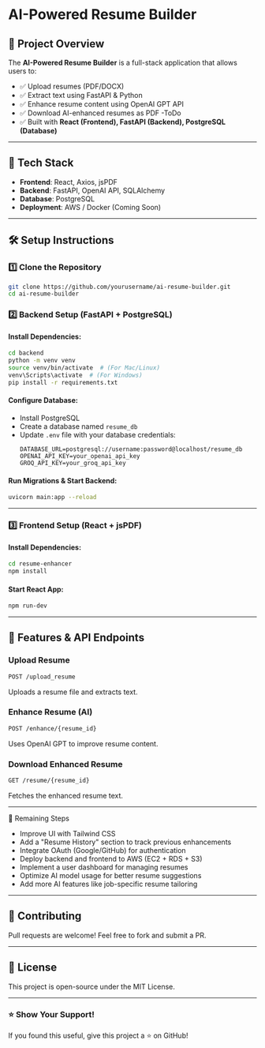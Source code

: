 # AI-Powered Resume Builder

## 🚀 Project Overview
The **AI-Powered Resume Builder** is a full-stack application that allows users to:
- ✅ Upload resumes (PDF/DOCX)
- ✅ Extract text using FastAPI & Python
- ✅ Enhance resume content using OpenAI GPT API
- ✅ Download AI-enhanced resumes as PDF -ToDo
- ✅ Built with **React (Frontend), FastAPI (Backend), PostgreSQL (Database)**

---

## 📌 Tech Stack
- **Frontend**: React, Axios, jsPDF
- **Backend**: FastAPI, OpenAI API, SQLAlchemy
- **Database**: PostgreSQL
- **Deployment**: AWS / Docker (Coming Soon)

---

## 🛠️ Setup Instructions

### **1️⃣ Clone the Repository**
```bash
git clone https://github.com/yourusername/ai-resume-builder.git
cd ai-resume-builder
```

### **2️⃣ Backend Setup (FastAPI + PostgreSQL)**

#### Install Dependencies:
```bash
cd backend
python -m venv venv
source venv/bin/activate  # (For Mac/Linux)
venv\Scripts\activate  # (For Windows)
pip install -r requirements.txt
```

#### Configure Database:
- Install PostgreSQL
- Create a database named `resume_db`
- Update `.env` file with your database credentials:
  ```
  DATABASE_URL=postgresql://username:password@localhost/resume_db
  OPENAI_API_KEY=your_openai_api_key
  GROQ_API_KEY=your_groq_api_key
  ```

#### Run Migrations & Start Backend:
```bash
uvicorn main:app --reload
```

---

### **3️⃣ Frontend Setup (React + jsPDF)**

#### Install Dependencies:
```bash
cd resume-enhancer
npm install
```

#### Start React App:
```bash
npm run-dev
```

---

## 📌 Features & API Endpoints

### **Upload Resume**
```bash
POST /upload_resume
```
Uploads a resume file and extracts text.

### **Enhance Resume (AI)**
```bash
POST /enhance/{resume_id}
```
Uses OpenAI GPT to improve resume content.

### **Download Enhanced Resume**
```bash
GET /resume/{resume_id}
```
Fetches the enhanced resume text.

---

📌 Remaining Steps

- Improve UI with Tailwind CSS
- Add a "Resume History" section to track previous enhancements
- Integrate OAuth (Google/GitHub) for authentication
- Deploy backend and frontend to AWS (EC2 + RDS + S3)
- Implement a user dashboard for managing resumes
- Optimize AI model usage for better resume suggestions
- Add more AI features like job-specific resume tailoring

---

## 🤝 Contributing
Pull requests are welcome! Feel free to fork and submit a PR.

---

## 📄 License
This project is open-source under the MIT License.

---

### ⭐ Show Your Support!
If you found this useful, give this project a ⭐ on GitHub!

